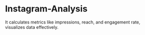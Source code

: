 # Instagram-Analysis
It calculates metrics like impressions, reach, and engagement rate, visualizes data effectively.

